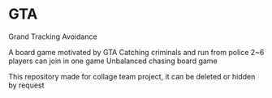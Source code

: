 # GTA
Grand Tracking Avoidance

A board game motivated by GTA
Catching criminals and run from police
2~6 players can join in one game
Unbalanced chasing board game

This repository made for collage team project, it can be deleted or hidden by request
